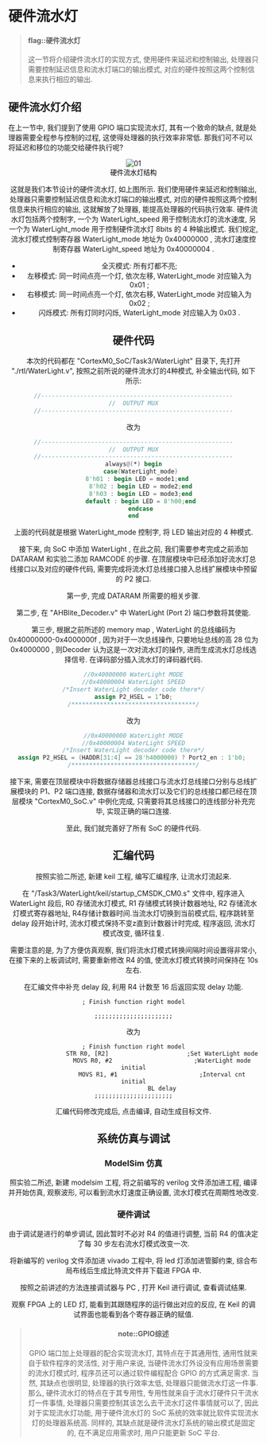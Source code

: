 # 硬件流水灯

<!-- -->
> #### flag::硬件流水灯
> 这一节将介绍硬件流水灯的实现方式, 使用硬件来延迟和控制输出, 处理器只需要控制延迟信息和流水灯端口的输出模式, 对应的硬件按照这两个控制信息来执行相应的输出.

## 硬件流水灯介绍

在上一节中, 我们提到了使用 GPIO 端口实现流水灯, 其有一个致命的缺点, 就是处理器需要全程参与控制的过程, 这使得处理器的执行效率非常低. 那我们可不可以将延迟和移位的功能交给硬件执行呢?

<div align ="center"><img src="/img/lab3/12.png" alt="01" style="zoom:100%;" />

<center style="color:#000000;font-size:10pt;">硬件流水灯结构</center>

这就是我们本节设计的硬件流水灯, 如上图所示. 我们使用硬件来延迟和控制输出, 处理器只需要控制延迟信息和流水灯端口的输出模式, 对应的硬件按照这两个控制信息来执行相应的输出, 这就解放了处理器, 能提高处理器的代码执行效率. 硬件流水灯包括两个控制字, 一个为 WaterLight_speed 用于控制流水灯的流水速度, 另一个为 WaterLight_mode 用于控制硬件流水灯 8bits 的 4 种输出模式. 我们规定, 流水灯模式控制寄存器 WaterLight_mode 地址为 0x40000000 , 流水灯速度控制寄存器 WaterLight_speed 地址为 0x40000004 .

- 全灭模式: 所有灯都不亮;
- 左移模式: 同一时间点亮一个灯, 依次左移, WaterLight_mode 对应输入为 0x01 ;
- 右移模式: 同一时间点亮一个灯, 依次右移, WaterLight_mode 对应输入为 0x02 ;
- 闪烁模式: 所有灯同时闪烁, WaterLight_mode 对应输入为 0x03 .

## 硬件代码

本次的代码都在 "CortexM0_SoC/Task3/WaterLight" 目录下, 先打开 "./rtl/WaterLight.v", 按照之前所说的硬件流水灯的4种模式, 补全输出代码, 如下所示:

```verilog
//------------------------------------------------------
//  OUTPUT MUX
//------------------------------------------------------
```

改为

```verilog
//------------------------------------------------------
//  OUTPUT MUX
//------------------------------------------------------
always@(*) begin
    case(WaterLight_mode)
    8'h01 : begin LED = mode1;end  
    8'h02 : begin LED = mode2;end
    8'h03 : begin LED = mode3;end
    default : begin LED = 8'h00;end
    endcase
end
```

上面的代码就是根据 WaterLight_mode 控制字, 将 LED 输出对应的 4 种模式.

接下来, 向 SoC 中添加 WaterLight , 在此之前, 我们需要参考完成之前添加 DATARAM 和实验二添加 RAMCODE 的步骤. 在顶层模块中已经添加好流水灯总线接口以及对应的硬件代码, 需要完成将流水灯总线接口接入总线扩展模块中预留的 P2 接口.

第一步, 完成 DATARAM 所需要的相关步骤.

第二步, 在 "AHBlite_Decoder.v" 中 WaterLight (Port 2) 端口参数将其使能.

第三步, 根据之前所述的 memory map , WaterLight 的总线编码为 0x40000000-0x4000000f , 因为对于一次总线操作, 只要地址总线的高 28 位为 0x4000000 , 则Decoder 认为这是一次对流水灯的操作, 进而生成流水灯总线选择信号. 在译码部分插入流水灯的译码器代码.

```verilog
//0x40000000 WaterLight MODE
//0x40000004 WaterLight SPEED
/*Insert WaterLight decoder code there*/
assign P2_HSEL = 1’b0;
/***********************************/
```

改为

```verilog
//0x40000000 WaterLight MODE
//0x40000004 WaterLight SPEED
/*Insert WaterLight decoder code there*/
assign P2_HSEL = (HADDR[31:4] == 28'h4000000) ? Port2_en : 1'b0; 
/***********************************/
```

接下来, 需要在顶层模块中将数据存储器总线接口与流水灯总线接口分别与总线扩展模块的 P1、P2 端口连接, 数据存储器和流水灯以及它们的总线接口都已经在顶层模块 "CortexM0_SoC.v" 中例化完成, 只需要将其总线接口的连线部分补充完毕, 实现正确的端口连接.

至此, 我们就完善好了所有 SoC 的硬件代码.

## 汇编代码

按照实验二所述, 新建 keil 工程, 编写汇编程序, 让流水灯流起来.

在 "/Task3/WaterLight/keil/startup_CMSDK_CM0.s" 文件中, 程序进入 WaterLight 段后, R0 存储流水灯模式, R1 存储模式转换计数器地址, R2 存储流水灯模式寄存器地址, R4存储计数器时间.当流水灯切换到当前模式后, 程序跳转至 delay 段开始计时, 流水灯模式保持不变z直到计数器计时完成, 程序返回, 流水灯模式改变, 循环往复.

需要注意的是, 为了方便仿真观察, 我们将流水灯模式转换间隔时间设置得非常小, 在接下来的上板调试时, 需要重新修改 R4 的值, 使流水灯模式转换时间保持在 10s 左右.

在汇编文件中补充 delay 段, 利用 R4 计数至 16 后返回实现 delay 功能.

```ARM
; Finish function right model

;;;;;;;;;;;;;;;;;;;;;;
```

改为

```ARM
; Finish function right model
                STR R0, [R2]                      ;Set WaterLight mode
                MOVS R0, #2                       ;WaterLight mode initial
                MOVS R1, #1                       ;Interval cnt initial
                BL delay
;;;;;;;;;;;;;;;;;;;;;;
```

汇编代码修改完成后, 点击编译, 自动生成目标文件.

## 系统仿真与调试

### ModelSim 仿真

照实验二所述, 新建 modelsim 工程, 将之前编写的 verilog 文件添加进工程, 编译并开始仿真, 观察波形, 可以看到流水灯速度正确设置, 流水灯模式在周期性地改变.

### 硬件调试

由于调试是进行的单步调试, 因此暂时不必对 R4 的值进行调整, 当前 R4 的值决定了每 30 步左右流水灯模式改变一次.

将新编写的 verilog 文件添加进 vivado 工程中, 将 led 灯添加进管脚约束, 综合布局布线后生成比特流文件并下载进 FPGA 中.

按照之前讲述的方法连接调试器与 PC , 打开 Keil 进行调试, 查看调试结果.

观察 FPGA 上的 LED 灯, 能看到其跟随程序的运行做出对应的反应, 在 Keil 的调试界面也能看到各个寄存器正确的赋值.

<!-- -->
> #### note::GPIO综述
> GPIO 端口加上处理器的配合实现流水灯, 其特点在于其通用性, 通用性就来自于软件程序的灵活性, 对于用户来说, 当硬件流水灯外设没有应用场景需要的流水灯模式时, 程序员还可以通过软件编程配合 GPIO 的方式满足需求. 当然, 其缺点也很明显, 处理器的执行效率太低, 处理器只能做流水灯这一件事. 那么, 硬件流水灯的特点在于其专用性, 专用性就来自于流水灯硬件只干流水灯一件事情, 处理器只需要控制其该怎么去干流水灯这件事情就可以了, 因此对于实现流水灯功能, 用于硬件流水灯的 SoC 系统的效率就比软件实现流水灯的处理器系统高. 同样的, 其缺点就是硬件流水灯系统的输出模式是固定的, 在不满足应用需求时, 用户只能更新 SoC 平台.